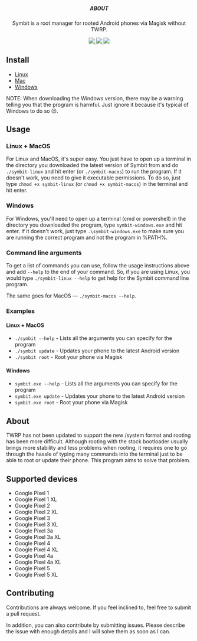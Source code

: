 <p align='center'>
  <h5 align='center'>ABOUT</h5>
  <p align='center'>
    Symbit is a root manager for rooted Android phones via Magisk without TWRP.
  </p>
</p>

<p align='center'>
  <a href='https://example.com'>
    <img src='https://img.shields.io/badge/stability-experimental-orange?style=for-the-badge'>
  </a>
  <a href='https://github.com/raphtlw/zorin/pulls'>
    <img src="https://img.shields.io/badge/PR's-welcome-limegreen?style=for-the-badge&logo=github">
  </a>
  <a href='https://example.com'>
    <img src='https://img.shields.io/badge/build-success-green?style=for-the-badge'>
  </a>
</p>

## Install

- [Linux](https://github.com/raphtlw/symbit/releases/latest/download/symbit-linux)
- [Mac](https://github.com/raphtlw/symbit/releases/latest/download/symbit-macos)
- [Windows](https://github.com/raphtlw/symbit/releases/latest/download/symbit-windows.exe)

NOTE: When downloading the Windows version, there may be a warning telling you that the program is harmful. Just ignore it because it's typical of Windows to do so 😉.

## Usage

### Linux + MacOS

For Linux and MacOS, it's super easy. You just have to open up a terminal in the directory you downloaded the latest version of Symbit from and do `./symbit-linux` and hit enter (or `./symbit-macos`) to run the program. If it doesn't work, you need to give it executable permissions. To do so, just type `chmod +x symbit-linux` (or `chmod +x symbit-macos`) in the terminal and hit enter.

### Windows

For Windows, you'll need to open up a terminal (cmd or powershell) in the directory you downloaded the program, type `symbit-windows.exe` and hit enter. If it doesn't work, just type `.\symbit-windows.exe` to make sure you are running the correct program and not the program in %PATH%.

### Command line arguments

To get a list of commands you can use, follow the usage instructions above and add `--help` to the end of your command. So, if you are using Linux, you would type `./symbit-linux --help` to get help for the Symbit command line program.

The same goes for MacOS &mdash; `./symbit-macos --help`.

### Examples

#### Linux + MacOS
- `./symbit --help` - Lists all the arguments you can specify for the program
- `./symbit update` - Updates your phone to the latest Android version
- `./symbit root` - Root your phone via Magisk

#### Windows

- `symbit.exe --help` - Lists all the arguments you can specify for the program
- `symbit.exe update` - Updates your phone to the latest Android version
- `symbit.exe root` - Root your phone via Magisk

## About

TWRP has not been updated to support the new /system format and rooting has been more difficult. Although rooting with the stock bootloader usually brings more stability and less problems when rooting, it requires one to go through the hassle of typing many commands into the terminal just to be able to root or update their phone. This program aims to solve that problem.

## Supported devices

- Google Pixel 1
- Google Pixel 1 XL
- Google Pixel 2
- Google Pixel 2 XL
- Google Pixel 3
- Google Pixel 3 XL
- Google Pixel 3a
- Google Pixel 3a XL
- Google Pixel 4
- Google Pixel 4 XL
- Google Pixel 4a
- Google Pixel 4a XL
- Google Pixel 5
- Google Pixel 5 XL

## Contributing

Contributions are always welcome. If you feel inclined to, feel free to submit a pull request.

In addition, you can also contribute by submitting issues. Please describe the issue with enough details and I will solve them as soon as I can.
